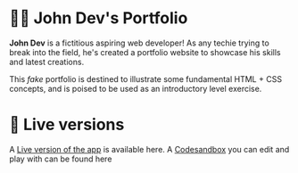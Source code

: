 # 👨‍💻 John Dev's Portfolio

**John Dev** is a fictitious aspiring web developer! As any techie trying to break into the field, he's created a portfolio website to showcase his skills and latest creations.

This *fake* portfolio is destined to illustrate some fundamental HTML + CSS concepts, and is poised to be used as an introductory level exercise.

# 🚀 Live versions

A [Live version of the app](https://myelectricsheep.github.io/john-dev-portfolio-css-practice/) is available here. 
A [Codesandbox](https://codesandbox.io/s/johndev-v2-y32jy) you can edit and play with can be found here
